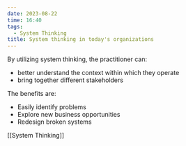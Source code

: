 ```yaml
---
date: 2023-08-22
time: 16:40
tags:
  - System Thinking
title: System thinking in today's organizations
---
```


By utilizing system thinking, the practitioner can:

- better understand the context within which they operate
- bring together different stakeholders

The benefits are:

- Easily identify problems
- Explore new business opportunities
- Redesign broken systems

[[System Thinking]]
